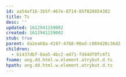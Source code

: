 ```yaml
---
id: aa54af16-3b5f-467e-8714-85f820854382
title: Ts
desc: ''
updated: 1612941159002
created: 1612941159002
stub: true
parent: da2ea68a-4197-4768-90ad-c069420c36d2
children:
  - 61437dbf-8aa5-4bc2-a471-fd44df8fc4f1
fname: ang.dd.html.w.element.atrybut.d.ts
hpath: ang.dd.html.w.element.atrybut.d.ts
---
```



